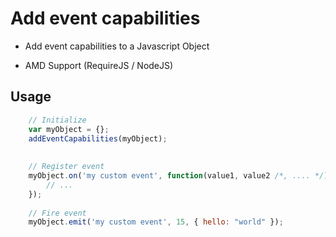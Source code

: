 # Add event capabilities

* Add event capabilities to a Javascript Object

* AMD Support (RequireJS / NodeJS)

## Usage

```javascript
    // Initialize
    var myObject = {};
    addEventCapabilities(myObject);
    
    
    // Register event
    myObject.on('my custom event', function(value1, value2 /*, .... */) {
        // ...
    });
    
    // Fire event
    myObject.emit('my custom event', 15, { hello: "world" });
```

